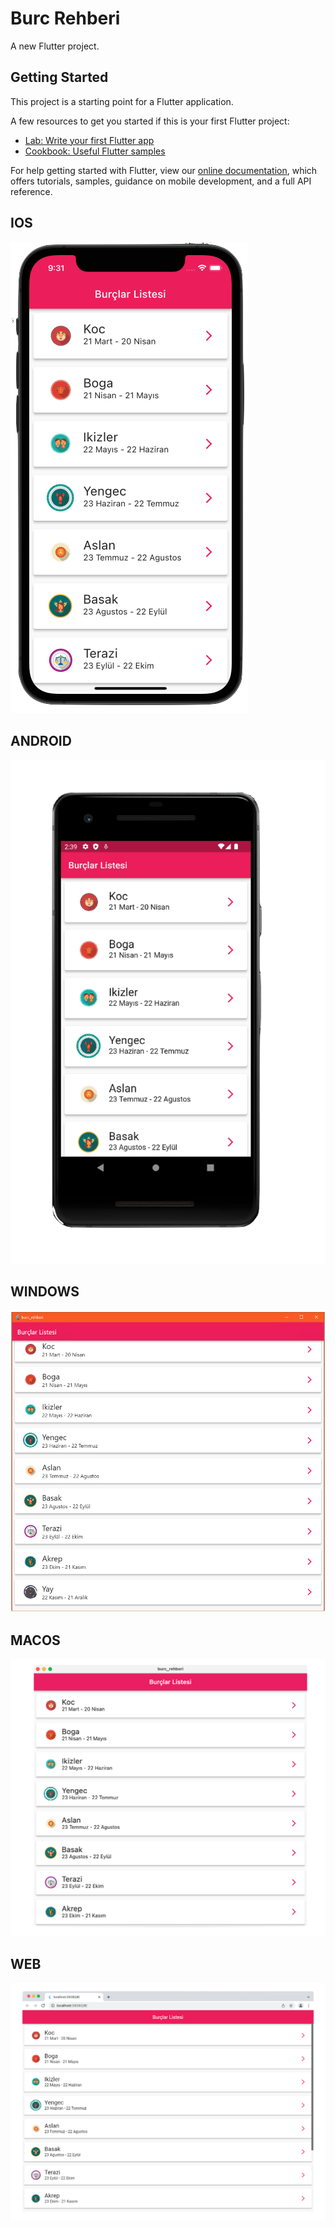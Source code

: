 # Burc Rehberi

A new Flutter project.

## Getting Started

This project is a starting point for a Flutter application.

A few resources to get you started if this is your first Flutter project:

- [Lab: Write your first Flutter app](https://flutter.dev/docs/get-started/codelab)
- [Cookbook: Useful Flutter samples](https://flutter.dev/docs/cookbook)

For help getting started with Flutter, view our
[online documentation](https://flutter.dev/docs), which offers tutorials,
samples, guidance on mobile development, and a full API reference.

## IOS

![Alt-Text](/screenshots/burc_ios_.png)

## ANDROID

![Alt-Text](/screenshots/burc_android_.png)

## WINDOWS

![Alt-Text](/screenshots/burc_windows_.png)

## MACOS

![Alt-Text](/screenshots/burc_macos_.png)

## WEB

![Alt-Text](/screenshots/burc_web_.png)
